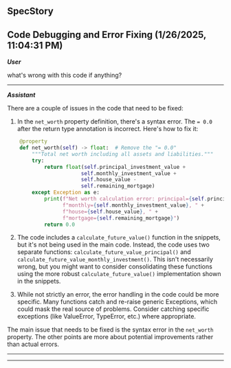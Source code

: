 ## SpecStory

## Code Debugging and Error Fixing (1/26/2025, 11:04:31 PM)

_**User**_

what's wrong with this code if anything?

---

_**Assistant**_

There are a couple of issues in the code that need to be fixed:

1. In the `net_worth` property definition, there's a syntax error. The `= 0.0` after the return type annotation is incorrect. Here's how to fix it:

```python:calculator.py
    @property
    def net_worth(self) -> float:  # Remove the "= 0.0"
        """Total net worth including all assets and liabilities."""
        try:
            return float(self.principal_investment_value + 
                        self.monthly_investment_value + 
                        self.house_value - 
                        self.remaining_mortgage)
        except Exception as e:
            print(f"Net worth calculation error: principal={self.principal_investment_value}, " +
                  f"monthly={self.monthly_investment_value}, " +
                  f"house={self.house_value}, " +
                  f"mortgage={self.remaining_mortgage}")
            return 0.0
```

2. The code includes a `calculate_future_value()` function in the snippets, but it's not being used in the main code. Instead, the code uses two separate functions: `calculate_future_value_principal()` and `calculate_future_value_monthly_investment()`. This isn't necessarily wrong, but you might want to consider consolidating these functions using the more robust `calculate_future_value()` implementation shown in the snippets.

3. While not strictly an error, the error handling in the code could be more specific. Many functions catch and re-raise generic Exceptions, which could mask the real source of problems. Consider catching specific exceptions (like ValueError, TypeError, etc.) where appropriate.

The main issue that needs to be fixed is the syntax error in the `net_worth` property. The other points are more about potential improvements rather than actual errors.

---



---

